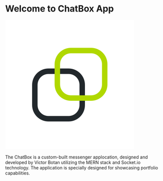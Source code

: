 # Welcome to ChatBox App

<img src="/public/logo.webp" >

The ChatBox is a custom-built messenger applocation, designed and developed by Victor Botan utilizing the MERN stack and Socket.io technology. The application is specially designed for showcasing portfolio capabilities.
